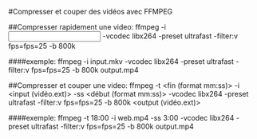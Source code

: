 #Compresser et couper des vidéos avec FFMPEG

##Compresser rapidement une video:
ffmpeg -i <input file.ext> -vcodec libx264 -preset ultrafast -filter:v fps=fps=25 -b 800k <output name.ext>

####exemple:
ffmpeg -i input.mkv -vcodec libx264 -preset ultrafast -filter:v fps=fps=25 -b 800k output.mp4

##Compresser et couper une video:
ffmpeg -t <fin (format mm:ss)> -i <input (vidéo.ext)> -ss <début (format mm:ss)> -vcodec libx264 -preset ultrafast -filter:v fps=fps=25 -b 800k <output (vidéo.ext)>

####exemple:
ffmpeg -t 18:00 -i web.mp4 -ss 3:00 -vcodec libx264 -preset ultrafast -filter:v fps=fps=25 -b 800k output.mp4
